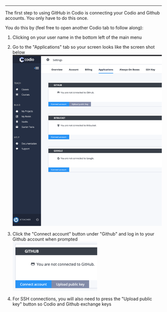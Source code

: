 -----
The first step to using GitHub in Codio is connecting your Codio and Github accounts. You only have to do this once.

You do this by (feel free to open another Codio tab to follow along):

1. Clicking on your user name in the bottom left of the main menu 

1. Go to the "Applications" tab so your screen looks like the screen shot below
![.guides/img/GitHub1](.guides/img/GitHub1.png)

1. Click the "Connect account" button under "Github" and log in to your Github account when prompted
![.guides/img/Github2](.guides/img/Github2.png)

1. For SSH connections, you will also need to press the "Upload public key" button so Codio and Github exchange keys 